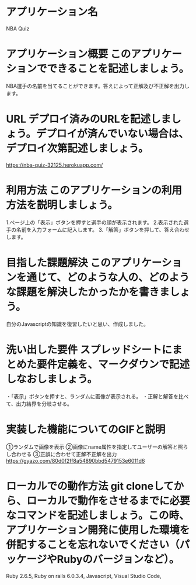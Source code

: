 # アプリケーション名	
NBA Quiz
# アプリケーション概要	このアプリケーションでできることを記述しましょう。
NBA選手の名前を当てることができます。答えによって正解及び不正解を出力します。
# URL	デプロイ済みのURLを記述しましょう。デプロイが済んでいない場合は、デプロイ次第記述しましょう。
https://nba-quiz-32125.herokuapp.com/

# 利用方法	このアプリケーションの利用方法を説明しましょう。
1.ページ上の「表示」ボタンを押すと選手の顔が表示されます。
2.表示された選手の名前を入力フォームに記入します。
3.「解答」ボタンを押して、答え合わせします。
# 目指した課題解決	このアプリケーションを通じて、どのような人の、どのような課題を解決したかったかを書きましょう。
自分のJavascriptの知識を復習したいと思い、作成しました。
# 洗い出した要件	スプレッドシートにまとめた要件定義を、マークダウンで記述しなおしましょう。
・「表示」ボタンを押すと、ランダムに画像が表示される。
・正解と解答を比べて、出力結界を分岐させる。
# 実装した機能についてのGIFと説明	
①ランダムで画像を表示
②画像にname属性を指定してユーザーの解答と照らし合わせる
③正誤に合わせて正解不正解を出力
https://gyazo.com/80d0f2ff8a54890bbd5479153e6011d6
# ローカルでの動作方法	git cloneしてから、ローカルで動作をさせるまでに必要なコマンドを記述しましょう。この時、アプリケーション開発に使用した環境を併記することを忘れないでください（パッケージやRubyのバージョンなど）。 
Ruby 2.6.5, Ruby on rails 6.0.3.4, Javascript, Visual Studio Code,
